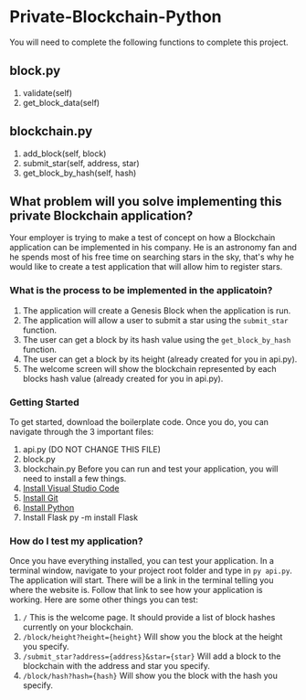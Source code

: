 # Private-Blockchain-Python
You will need to complete the following functions to complete this project.
## block.py
1. validate(self)
2. get_block_data(self)
## blockchain.py
1. add_block(self, block)
2. submit_star(self, address, star)
3. get_block_by_hash(self, hash)

## What problem will you solve implementing this private Blockchain application?
Your employer is trying to make a test of concept on how a Blockchain application can be implemented in his company. He is an astronomy fan and he spends most of his free time on searching stars in the sky, that's why he would like to create a test application that will allow him to register stars.

### What is the process to be implemented in the applicatoin?
1. The application will create a Genesis Block when the application is run.
2. The application will allow a user to submit a star using the `submit_star` function.
3. The user can get a block by its hash value using the `get_block_by_hash` function.
4. The user can get a block by its height (already created for you in api.py).
5. The welcome screen will show the blockchain represented by each blocks hash value (already created for you in api.py).

### Getting Started
To get started, download the boilerplate code. Once you do, you can navigate through the 3 important files:
1. api.py (DO NOT CHANGE THIS FILE)
2. block.py
3. blockchain.py
Before you can run and test your application, you will need to install a few things.
1. [Install Visual Studio Code](https://code.visualstudio.com/download)
2. [Install Git](https://git-scm.com/downloads)
3. [Install Python](https://www.python.org/downloads/)
4. Install Flask py -m install Flask

### How do I test my application?
Once you have everything installed, you can test your application. In a terminal window, navigate to your project root folder and type in `py api.py`. The application will start. There will be a link in the terminal telling you where the website is. Follow that link to see how your application is working. Here are some other things you can test:
1. `/` This is the welcome page. It should provide a list of block hashes currently on your blockchain.
2. `/block/height?height={height}` Will show you the block at the height you specify.
3. `/submit_star?address={address}&star={star}` Will add a block to the blockchain with the address and star you specify.
4. `/block/hash?hash={hash}` Will show you the block with the hash you specify.
